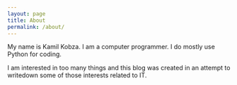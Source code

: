 ```yaml
---
layout: page
title: About
permalink: /about/
---
```


My name is Kamil Kobza. I am  a computer programmer. I do mostly use Python for coding.

I am interested in too many things and this blog was created in an attempt to writedown some of those interests related to IT.

